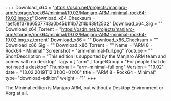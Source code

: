 +++
Download_x64 = "https://osdn.net/projects/manjaro-arm/storage/rock64/minimal/19.02/Manjaro-ARM-minimal-rock64-19.02.img.xz"
Download_x64_Checksum = "aef58f37966507743a0b45b1f4b72f4b439f2502"
Download_x64_Sig = ""
Download_x64_Torrent = "https://osdn.net/projects/manjaro-arm/storage/rock64/minimal/19.02/Manjaro-ARM-minimal-rock64-19.02.img.xz.torrent"
Download_x86 = ""
Download_x86_Checksum = ""
Download_x86_Sig = ""
Download_x86_Torrent = ""
Name = "ARM 8 - Rock64 - Minimal"
Screenshot = "arm-minimal-full.png"
Youtube = ""
ShortDescription = "This edition is supported by the Manjaro ARM team and comes with no desktop"
Tags = [ "arm" ]
TargetGroup = "For people that do not need a desktop"
Thumbnail = "arm-minimal-full.png"
Version = "19.02"
date = "13.02.2019T12:31:00+01:00"
title = "ARM 8 - Rock64 - Minimal"
type="download-edition"
weight = "1"
+++

The Minimal edition is Manjaro ARM, but without a Desktop Environment or Xorg at all.

